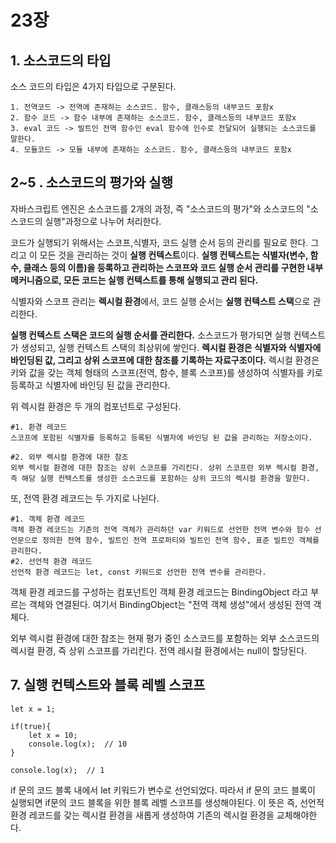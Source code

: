 # 23장

## 1. 소스코드의 타입

소스 코드의 타입은 4가지 타입으로 구분된다.

    1. 전역코드 -> 전역에 존재하는 소스코드. 함수, 클래스등의 내부코드 포함x
    2. 함수 코드 -> 함수 내부에 존재하는 소스코드. 함수, 클래스등의 내부코드 포함x
    3. eval 코드 -> 빌트인 전역 함수인 eval 함수에 인수로 전달되어 실행되는 소스코드를 말한다.
    4. 모듈코드 -> 모듈 내부에 존재하는 소스코드. 함수, 클래스등의 내부코드 포함x

## 2~5 . 소스코드의 평가와 실행

자바스크립트 엔진은 소스코드를 2개의 과정, 즉 "소스코드의 평가"와 소스코드의 "소스코드의 실행"과정으로 나누어 처리한다.

코드가 실행되기 위해서는 스코프,식별자, 코드 실행 순서 등의 관리를 필요로 한다.
그리고 이 모든 것을 관리하는 것이 **실행 컨텍스트**이다.
**실행 컨텍스트는 식별자(변수, 함수, 클래스 등의 이름)을 등록하고 관리하는 스코프와 코드 실행 순서 관리를 구현한 내부 메커니즘으로, 모든 코드는 실행 컨텍스트를 통해 실행되고 관리 된다.**

식별자와 스코프 관리는 **렉시컬 환경**에서, 코드 실행 순서는 **실행 컨텍스트 스택**으로 관리한다.

**실행 컨텍스트 스택은 코드의 실행 순서를 관리한다.** 소스코드가 평가되면 실행 컨텍스트가 생성되고, 실행 컨텍스트 스택의 최상위에 쌓인다.
**렉시컬 환경은 식별자와 식별자에 바인딩된 값, 그리고 상위 스코프에 대한 참조를 기록하는 자료구조이다.**
렉시컬 환경은 키와 값을 갖는 객체 형태의 스코프(전역, 함수, 블록 스코프)를 생성하여 식별자를 키로 등록하고 식별자에 바인딩 된 값을 관리한다.

위 렉시컬 환경은 두 개의 컴포넌트로 구성된다.

    #1. 환경 레코드
    스코프에 포함된 식별자를 등록하고 등록된 식별자에 바인딩 된 값을 관리하는 저장소이다.
    
    #2. 외부 렉시컬 환경에 대한 참조
    외부 렉시컬 환경에 대한 참조는 상위 스코프를 가리킨다. 상위 스코프란 외부 렉시컬 환경, 즉 해당 실행 컨텍스트를 생성한 소스코드를 포함하는 상위 코드의 렉시컬 환경을 말한다.

또, 전역 환경 레코드는 두 가지로 나뉜다.

    #1. 객체 환경 레코드
    객체 환경 레코드는 기존의 전역 객체가 관리하던 var 키워드로 선언한 전역 변수와 함수 선언문으로 정의한 전역 함수, 빌트인 전역 프로퍼티와 빌트인 전역 함수, 표준 빌트인 객체를 관리한다.
    #2. 선언적 환경 레코드
    선언적 환경 레코드는 let, const 키워드로 선언한 전역 변수를 관리한다.

객체 환경 레코드를 구성하는 컴포넌트인 객체 환경 레코드는 BindingObject 라고 부르는 객체와 연결된다.
여기서 BindingObject는 "전역 객체 생성"에서 생성된 전역 객체다.


외부 렉시컬 환경에 대한 참조는 현재 평가 중인 소스코드를 포함하는 외부 소스코드의 렉시컬 환경, 즉 상위 스코프를 가리킨다.
전역 레시컬 환경에서는 null이 할당된다.

## 7. 실행 컨텍스트와 블록 레벨 스코프

    let x = 1;

    if(true){
        let x = 10;
        console.log(x);  // 10
    }

    console.log(x);  // 1

if 문의 코드 블록 내에서 let 키워드가 변수로 선언되었다. 따라서 if 문의 코드 블록이 실행되면 if문의 코드 블록을 위한 블록 레벨 스코프를 생성해야된다.
이 뜻은 즉, 선언적 환경 레코드를 갖는 렉시컬 환경을 새롭게 생성하여 기존의 렉시컬 환경을 교체해야한다.